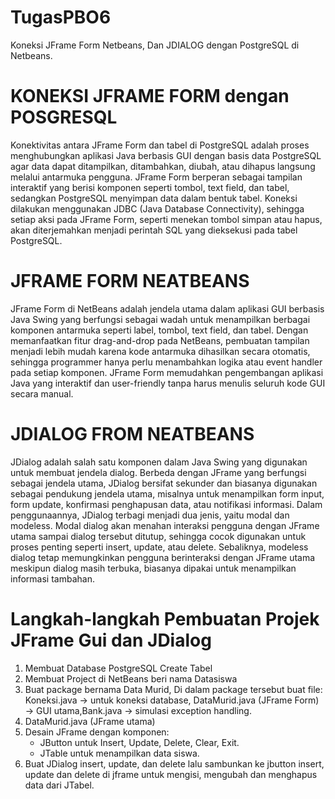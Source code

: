 # TugasPBO6
Koneksi JFrame Form Netbeans, Dan JDIALOG dengan PostgreSQL di Netbeans.
# KONEKSI JFRAME FORM dengan POSGRESQL
Konektivitas antara JFrame Form dan tabel di PostgreSQL adalah proses menghubungkan aplikasi Java berbasis GUI dengan basis data PostgreSQL agar data dapat ditampilkan, ditambahkan, diubah, atau dihapus langsung melalui antarmuka pengguna. JFrame Form berperan sebagai tampilan interaktif yang berisi komponen seperti tombol, text field, dan tabel, sedangkan PostgreSQL menyimpan data dalam bentuk tabel. Koneksi dilakukan menggunakan JDBC (Java Database Connectivity), sehingga setiap aksi pada JFrame Form, seperti menekan tombol simpan atau hapus, akan diterjemahkan menjadi perintah SQL yang dieksekusi pada tabel PostgreSQL.
# JFRAME FORM NEATBEANS
JFrame Form di NetBeans adalah jendela utama dalam aplikasi GUI berbasis Java Swing yang berfungsi sebagai wadah untuk menampilkan berbagai komponen antarmuka seperti label, tombol, text field, dan tabel. Dengan memanfaatkan fitur drag-and-drop pada NetBeans, pembuatan tampilan menjadi lebih mudah karena kode antarmuka dihasilkan secara otomatis, sehingga programmer hanya perlu menambahkan logika atau event handler pada setiap komponen. JFrame Form memudahkan pengembangan aplikasi Java yang interaktif dan user-friendly tanpa harus menulis seluruh kode GUI secara manual.
# JDIALOG FROM NEATBEANS
JDialog adalah salah satu komponen dalam Java Swing yang digunakan untuk membuat jendela dialog. Berbeda dengan JFrame yang berfungsi sebagai jendela utama, JDialog bersifat sekunder dan biasanya digunakan sebagai pendukung jendela utama, misalnya untuk menampilkan form input, form update, konfirmasi penghapusan data, atau notifikasi informasi. Dalam penggunaannya, JDialog terbagi menjadi dua jenis, yaitu modal dan modeless. Modal dialog akan menahan interaksi pengguna dengan JFrame utama sampai dialog tersebut ditutup, sehingga cocok digunakan untuk proses penting seperti insert, update, atau delete. Sebaliknya, modeless dialog tetap memungkinkan pengguna berinteraksi dengan JFrame utama meskipun dialog masih terbuka, biasanya dipakai untuk menampilkan informasi tambahan.
# Langkah-langkah Pembuatan Projek JFrame Gui dan JDialog
1. Membuat Database PostgreSQL Create Tabel
2. Membuat Project di NetBeans beri nama Datasiswa
3. Buat package bernama Data Murid, Di dalam package tersebut buat file: Koneksi.java → untuk koneksi database, DataMurid.java (JFrame Form) → GUI utama,Bank.java → simulasi exception handling.
4. DataMurid.java (JFrame utama)
5. Desain JFrame dengan komponen:
   - JButton untuk Insert, Update, Delete, Clear, Exit.
   - JTable untuk menampilkan data siswa.
6. Buat JDialog insert, update, dan delete lalu sambunkan ke jbutton insert, update dan delete di jframe untuk mengisi, mengubah dan menghapus data dari JTabel.
